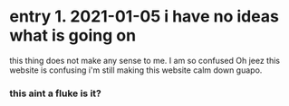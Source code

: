 
<html>
<head>
<title>albert alert</title>
</head>
<body>

<h1>entry 1. 2021-01-05 i have no ideas what is going on</h1>

<p>this thing does not make any sense to me.
I am so confused
Oh jeez this website is confusing
i'm still making this website calm down guapo.</p>

<h3> this aint a fluke is it? </h3>
</body>
</html>